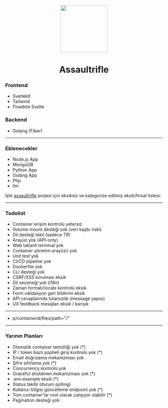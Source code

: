 <div align="center">
<img src="https://github.com/user-attachments/assets/fc4edece-de30-41fa-8a7c-2cd47b68ea64" width="150" />
</div>

<h1 style="text-align:center;">Assaultrifle</h1>



### Frontend
- Sveltekit
- Tailwind
- Flowbite Svelte

### Backend
- Golang (Fiber)

---

### Eklenecekler
- Node.js App
- MongoDB
- Python App
- Golang App
- Php
- llm

İşte [assaultrifle](https://github.com/ewriq/assaultrifle) projesi için eksiksiz ve kategorize edilmiş eksik/fırsat listesi:

---
 ### Todolist
* Container erişim kontrolü yetersiz
* Volume mount desteği yok (veri kaybı riski)
* Dil desteği tekil (sadece TR)
* Arayüz yok (API-only)
* Web tabanlı terminal yok
* Container yönetim arayüzü yok
* Unit test yok
* CI/CD pipeline yok
* Dockerfile yok
* CLI desteği yok
* CSRF/XSS koruması eksik
* Dil seçeneği yok (i18n)
* Zaman formatı/locale kontrolü eksik
* Form validasyon geri bildirimi eksik
* API cevaplarında tutarsızlık (message yapısı)
* UX feedback mesajları eksik / karışık

---

+ p/containerid/files/path="/"

---

### Yarının Planları
* Otomatik container temizliği yok (*)
* IP / token bazlı şüpheli giriş kontrolü yok (*)
* Email doğrulama mekanizması yok
* Şifre sıfırlama yok (*)
* Concurrency kontrolü yok
* Graceful shutdown mekanizması yok (*)
* .env.example eksik (*)
* Status takibi (durum polling) 
* Kullanıcı bilgisi güncelleme endpoint yok (*)
* Tüm container'lar root olarak çalışıyor olabilir (*)
* Pagination desteği yok 
